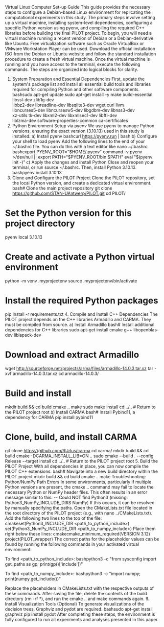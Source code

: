 Virtual Linux Computer Set-up Guide
This guide provides the necessary steps to configure a Debian-based Linux environment for replicating the computational experiments in this study. The primary steps involve setting up a virtual machine, installing system-level dependencies, configuring a specific Python version using pyenv, and compiling the required C++ libraries before building the final PILOT project.
To begin, you will need a virtual machine running a recent version of Debian or a Debian-derivative like Ubuntu. Free virtualization software such as Oracle VirtualBox or VMware Workstation Player can be used. Download the official installation ISO from the Debian or Ubuntu website and follow the standard installation procedure to create a fresh virtual machine.
Once the virtual machine is running and you have access to the terminal, execute the following commands. The steps are organized into logical blocks for clarity.
1. System Preparation and Essential Dependencies
First, update the system's package list and install all essential build tools and libraries required for compiling Python and other software components.
bashsudo apt-get update
sudo apt-get install -y make build-essential libssl-dev zlib1g-dev \
    libbz2-dev libreadline-dev libsqlite3-dev wget curl llvm \
    libncurses5-dev libncursesw5-dev libgdbm-dev libnss3-dev \
    xz-utils tk-dev libxml2-dev libxmlsec1-dev libffi-dev \
    liblzma-dev software-properties-common ca-certificates
2. Python Environment Setup via pyenv
We use pyenv to manage Python versions, ensuring the exact version (3.10.13) used in this study is installed.
a) Install pyenv
bashcurl https://pyenv.run | bash
b) Configure your shell to load pyenv
Add the following lines to the end of your ~/.bashrc file. You can do this with a text editor like nano ~/.bashrc.
bashexport PYENV_ROOT="$HOME/.pyenv"
command -v pyenv >/dev/null || export PATH="$PYENV_ROOT/bin:$PATH"
eval "$(pyenv init -)"
c) Apply the changes and install Python
Close and reopen your terminal, or run source ~/.bashrc. Then, install Python 3.10.13.
bashpyenv install 3.10.13
3. Clone and Configure the PILOT Project
Clone the PILOT repository, set the local Python version, and create a dedicated virtual environment.
bash# Clone the main project repository
git clone https://github.com/STAN-UAntwerp/PILOT.git
cd PILOT/

# Set the Python version for this project directory
pyenv local 3.10.13

# Create and activate a Python virtual environment
python -m venv .myprojectenv
source .myprojectenv/bin/activate

# Install the required Python packages
pip install -r requirements.txt
4. Compile and Install C++ Dependencies
The PILOT project depends on the C++ libraries Armadillo and CARMA. They must be compiled from source.
a) Install Armadillo
bash# Install additional dependencies for C++ libraries
sudo apt-get install cmake g++ libopenblas-dev liblapack-dev

# Download and extract Armadillo
wget http://sourceforge.net/projects/arma/files/armadillo-14.0.3.tar.xz
tar -xvf armadillo-14.0.3.tar.xz
cd armadillo-14.0.3/

# Build and install
mkdir build && cd build
cmake ..
make
sudo make install
cd ../.. # Return to the PILOT project root
b) Install CARMA
bash# Install Pybind11, a dependency for CARMA
pip install pybind11

# Clone, build, and install CARMA
git clone https://github.com/RUrlus/carma
cd carma/
mkdir build && cd build
cmake -DCARMA_INSTALL_LIB=ON ..
sudo cmake --build . --config Release --target install
cd ../.. # Return to the PILOT project root
5. Build the PILOT Project
With all dependencies in place, you can now compile the PILOT C++ extensions.
bash# Navigate into a new build directory within the PILOT project
mkdir build && cd build
cmake ..
make
Troubleshooting: Python/NumPy Path Errors
In some environments, particularly if multiple Python versions are present, the cmake .. command may fail to locate the necessary Python or NumPy header files. This often results in an error message similar to this:
-- Could NOT find Python3 (missing: Python3_NumPy_INCLUDE_DIRS NumPy)
If this occurs, it can be resolved by manually specifying the paths. Open the CMakeLists.txt file located in the root directory of the PILOT project (e.g., with nano ../CMakeLists.txt). Add the following two lines to the top of the file:
cmakeset(Python3_INCLUDE_DIR <path_to_python_include>)
set(Python3_NumPy_INCLUDE_DIR <path_to_numpy_include>)
Place them right below these lines:
cmakecmake_minimum_required(VERSION 3.12)
project(PILOT_wrapper)
The correct paths for the placeholder values can be found by running the following commands in your activated virtual environment:

To find <path_to_python_include>:
bashpython3 -c "from sysconfig import get_paths as gp; print(gp()['include'])"

To find <path_to_numpy_include>:
bashpython3 -c "import numpy; print(numpy.get_include())"


Replace the placeholders in CMakeLists.txt with the respective outputs of these commands. After saving the file, delete the contents of the build directory (rm -rf *), and run the cmake .. and make commands again.
6. Install Visualization Tools (Optional)
To generate visualizations of the decision trees, Graphviz and pydot are required.
bashsudo apt-get install graphviz
pip install pydot
After completing these steps, the environment is fully configured to run all experiments and analyses presented in this paper.
